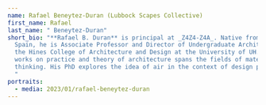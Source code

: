 ```yaml
---
name: Rafael Beneytez-Duran (Lubbock Scapes Collective)
first_name: Rafael
last_name: " Beneytez-Duran"
short_bio: "**Rafael B. Duran** is principal at _Z4Z4-Z4A_. Native from Madrid
  Spain, he is Associate Professor and Director of Undergraduate Architecture at
  the Hines College of Architecture and Design at the University of UH. His
  works on practice and theory of architecture spans the fields of material
  thinking. His PhD explores the idea of air in the context of design practices.
  "
portraits:
  - media: 2023/01/rafael-beneytez-duran
---
```

